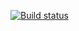[![Build status](https://ci.appveyor.com/api/projects/status/gn3iwchinktiscso/branch/master?svg=true)](https://ci.appveyor.com/project/Perseus/topcms/branch/master)